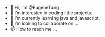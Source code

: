 - 👋 Hi, I’m @EugeneTung
- 👀 I’m interested in coding little projects. 
- 🌱 I’m currently learning java and javascript. 
- 💞️ I’m looking to collaborate on ...
- 📫 How to reach me ...
